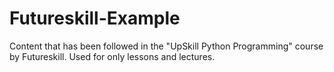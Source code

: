 # Futureskill-Example
Content that has been followed in the "UpSkill Python Programming" course by Futureskill.
Used for only lessons and lectures.
